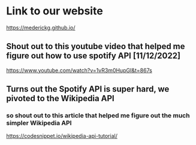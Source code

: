 # Link to our website
https://mederickg.github.io/


## Shout out to this youtube video that helped me figure out how to use spotify API [11/12/2022]
https://www.youtube.com/watch?v=1vR3m0HupGI&t=867s

## Turns out the Spotify API is super hard, we pivoted to the Wikipedia API
### so shout out to this article that helped me figure out the much simpler Wikipedia API
https://codesnippet.io/wikipedia-api-tutorial/
